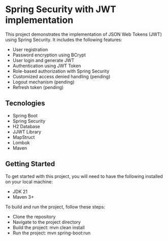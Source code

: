 # Spring Security with JWT implementation
This project demonstrates the implementation of JSON Web Tokens (JWT) using Spring Security.
It includes the following features:

- User registration
- Password encryption using BCrypt
- User login and generate JWT
- Authentication using JWT Token
- Role-based authorization with Spring Security
- Customized access denied handling (pending)
- Logout mechanism (pending)
- Refresh token (pending)

## Tecnologies
- Spring Boot
- Spring Security
- H2 Database
- JJWT Library
- MapStruct
- Lombok
- Maven

## Getting Started
To get started with this project, you will need to have the following installed on your local machine:

- JDK 21
- Maven 3+

To build and run the project, follow these steps:

- Clone the repository
- Navigate to the project directory
- Build the project: mvn clean install
- Run the project: mvn spring-boot:run

